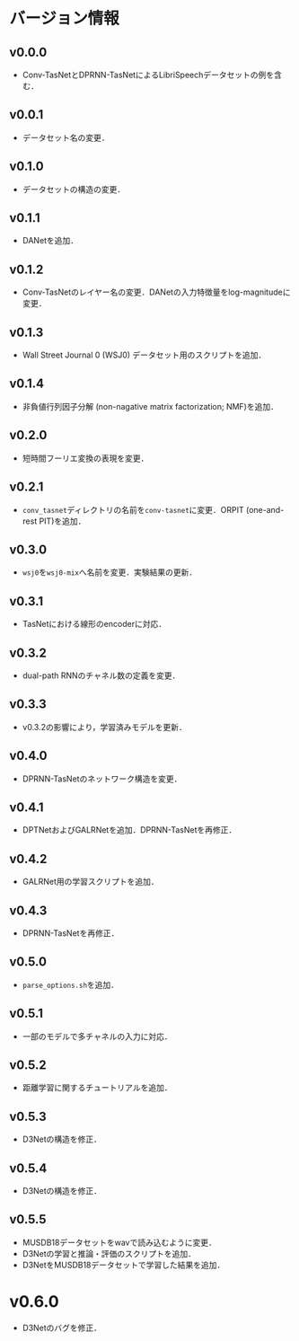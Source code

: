 # バージョン情報
## v0.0.0
- Conv-TasNetとDPRNN-TasNetによるLibriSpeechデータセットの例を含む．

## v0.0.1
- データセット名の変更．

## v0.1.0
- データセットの構造の変更．

## v0.1.1
- DANetを追加．

## v0.1.2
- Conv-TasNetのレイヤー名の変更．DANetの入力特徴量をlog-magnitudeに変更．

## v0.1.3
- Wall Street Journal 0 (WSJ0) データセット用のスクリプトを追加．

## v0.1.4
- 非負値行列因子分解 (non-nagative matrix factorization; NMF)を追加．

## v0.2.0
- 短時間フーリエ変換の表現を変更．

## v0.2.1
- `conv_tasnet`ディレクトリの名前を`conv-tasnet`に変更．ORPIT (one-and-rest PIT)を追加．

## v0.3.0
- `wsj0`を`wsj0-mix`へ名前を変更．実験結果の更新．

## v0.3.1
- TasNetにおける線形のencoderに対応．

## v0.3.2
- dual-path RNNのチャネル数の定義を変更．

## v0.3.3
- v0.3.2の影響により，学習済みモデルを更新．

## v0.4.0
- DPRNN-TasNetのネットワーク構造を変更．

## v0.4.1
- DPTNetおよびGALRNetを追加．DPRNN-TasNetを再修正．

## v0.4.2
- GALRNet用の学習スクリプトを追加．

## v0.4.3
- DPRNN-TasNetを再修正．

## v0.5.0
- `parse_options.sh`を追加．

## v0.5.1
- 一部のモデルで多チャネルの入力に対応．

## v0.5.2
- 距離学習に関するチュートリアルを追加．

## v0.5.3
- D3Netの構造を修正．

## v0.5.4
- D3Netの構造を修正．

## v0.5.5
- MUSDB18データセットをwavで読み込むように変更．
- D3Netの学習と推論・評価のスクリプトを追加．
- D3NetをMUSDB18データセットで学習した結果を追加．

# v0.6.0
- D3Netのバグを修正．